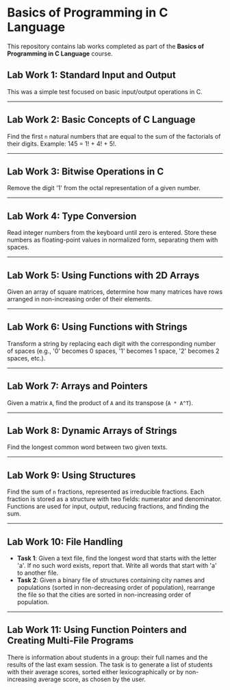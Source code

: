 # Basics of Programming in C Language

This repository contains lab works completed as part of the **Basics of Programming in C Language** course.

## Lab Work 1: Standard Input and Output
This was a simple test focused on basic input/output operations in C.

---

## Lab Work 2: Basic Concepts of C Language
Find the first `n` natural numbers that are equal to the sum of the factorials of their digits. Example: 145 = 1! + 4! + 5!.

---

## Lab Work 3: Bitwise Operations in C
Remove the digit '1' from the octal representation of a given number.

---

## Lab Work 4: Type Conversion
Read integer numbers from the keyboard until zero is entered. Store these numbers as floating-point values in normalized form, separating them with spaces.

---

## Lab Work 5: Using Functions with 2D Arrays
Given an array of square matrices, determine how many matrices have rows arranged in non-increasing order of their elements.

---

## Lab Work 6: Using Functions with Strings
Transform a string by replacing each digit with the corresponding number of spaces (e.g., '0' becomes 0 spaces, '1' becomes 1 space, '2' becomes 2 spaces, etc.).

---

## Lab Work 7: Arrays and Pointers
Given a matrix `A`, find the product of `A` and its transpose (`A * A^T`).

---

## Lab Work 8: Dynamic Arrays of Strings
Find the longest common word between two given texts.

---

## Lab Work 9: Using Structures
Find the sum of `n` fractions, represented as irreducible fractions. Each fraction is stored as a structure with two fields: numerator and denominator. Functions are used for input, output, reducing fractions, and finding the sum.

---

## Lab Work 10: File Handling
- **Task 1**: Given a text file, find the longest word that starts with the letter 'a'. If no such word exists, report that. Write all words that start with 'a' to another file.
- **Task 2**: Given a binary file of structures containing city names and populations (sorted in non-decreasing order of population), rearrange the file so that the cities are sorted in non-increasing order of population.

---

## Lab Work 11: Using Function Pointers and Creating Multi-File Programs
There is information about students in a group: their full names and the results of the last exam session. The task is to generate a list of students with their average scores, sorted either lexicographically or by non-increasing average score, as chosen by the user.
